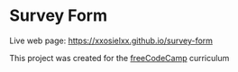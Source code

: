 # Survey Form

Live web page:
https://xxosielxx.github.io/survey-form

This project was created for the [freeCodeCamp](https://www.freecodecamp.org/) curriculum